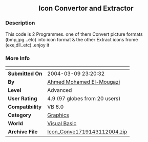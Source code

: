 ﻿<div align="center">

## Icon Convertor and Extractor


</div>

### Description

This code is 2 Programmes. one of them Convert picture formats (bmp,jpg...etc) into icon format & the other Extract icons frome (exe,dll..etc)..enjoy it
 
### More Info
 


<span>             |<span>
---                |---
**Submitted On**   |2004-03-09 23:20:32
**By**             |[Ahmed Mohamed El\-Mougazi](https://github.com/Planet-Source-Code/PSCIndex/blob/master/ByAuthor/ahmed-mohamed-el-mougazi.md)
**Level**          |Advanced
**User Rating**    |4.9 (97 globes from 20 users)
**Compatibility**  |VB 6\.0
**Category**       |[Graphics](https://github.com/Planet-Source-Code/PSCIndex/blob/master/ByCategory/graphics__1-46.md)
**World**          |[Visual Basic](https://github.com/Planet-Source-Code/PSCIndex/blob/master/ByWorld/visual-basic.md)
**Archive File**   |[Icon\_Conve1719143112004\.zip](https://github.com/Planet-Source-Code/ahmed-mohamed-el-mougazi-icon-convertor-and-extractor__1-52318/archive/master.zip)









